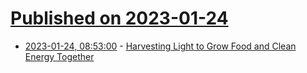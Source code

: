 # [Published on 2023-01-24](index.md)

* [2023-01-24, 08:53:00](https://soylentnews.org/article.pl?sid=23/01/23/1413238&from=rss) - [Harvesting Light to Grow Food and Clean Energy Together](https://soylentnews.org/article.pl?sid=23/01/23/1413238&from=rss)
